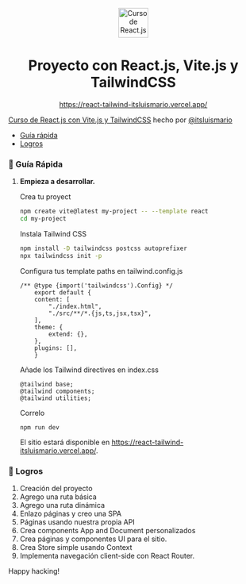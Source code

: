 <p align="center">
  <a href="https://platzi.com/cursos/react-vite-tailwindcss/" target="_blank">
    <img alt="Curso de React.js con Vite.js y TailwindCSS.js" src="https://static.platzi.com/cdn-cgi/image/width=1024,quality=50,format=auto/media/achievements/badge-curso-react-vite-8cd23e27-eebb-4dcc-aeb7-cc83924080eb.png" width="60" />
  </a>
</p>
<h1 align="center">
  Proyecto con React.js, Vite.js y TailwindCSS
</h1>
<p align="center">
  <a href="https://react-tailwind-itsluismario.vercel.app/" target="_blank">
    https://react-tailwind-itsluismario.vercel.app/
  </a>
</p>

[Curso de React.js con Vite.js y TailwindCSS](https://platzi.com/cursos/react-vite-tailwindcss/) hecho por [@itsluismario](https://twitter.com/itsluismario) 

* [Guía rápida](#-gu%C3%ADa-rápida)
* [Logros](#-logros)

### 🤖 Guía Rápida

1.  **Empieza a desarrollar.**

    Crea tu proyect    

    ```sh
    npm create vite@latest my-project -- --template react
    cd my-project   
    ```

    Instala Tailwind CSS

    ```sh
    npm install -D tailwindcss postcss autoprefixer
    npx tailwindcss init -p
    ```

    Configura tus template paths en tailwind.config.js

    ```
    /** @type {import('tailwindcss').Config} */
        export default {
        content: [
            "./index.html",
            "./src/**/*.{js,ts,jsx,tsx}",
        ],
        theme: {
            extend: {},
        },
        plugins: [],
        }
    ```

    Añade los Tailwind directives en index.css

    ```
    @tailwind base;
    @tailwind components;
    @tailwind utilities;
    ```

    Correlo

    ```
    npm run dev
    ```

    El sitio estará disponible en https://react-tailwind-itsluismario.vercel.app/.


### 🚀 Logros

1. Creación del proyecto
2. Agrego una ruta básica
3. Agrego una ruta dinámica
4. Enlazo páginas y creo una SPA
5. Páginas usando nuestra propia API
6. Crea components App and Document personalizados
7. Crea páginas y componentes UI para el sitio.
9. Crea Store simple usando Context
10. Implementa navegación client-side con React Router.

Happy hacking!
